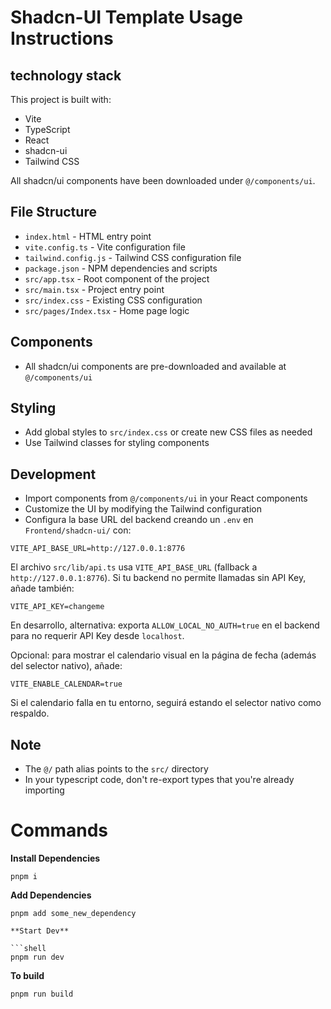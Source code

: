 # Shadcn-UI Template Usage Instructions

## technology stack

This project is built with:

- Vite
- TypeScript
- React
- shadcn-ui
- Tailwind CSS

All shadcn/ui components have been downloaded under `@/components/ui`.

## File Structure

- `index.html` - HTML entry point
- `vite.config.ts` - Vite configuration file
- `tailwind.config.js` - Tailwind CSS configuration file
- `package.json` - NPM dependencies and scripts
- `src/app.tsx` - Root component of the project
- `src/main.tsx` - Project entry point
- `src/index.css` - Existing CSS configuration
- `src/pages/Index.tsx` - Home page logic

## Components

- All shadcn/ui components are pre-downloaded and available at `@/components/ui`

## Styling

- Add global styles to `src/index.css` or create new CSS files as needed
- Use Tailwind classes for styling components

## Development

- Import components from `@/components/ui` in your React components
- Customize the UI by modifying the Tailwind configuration
- Configura la base URL del backend creando un `.env` en `Frontend/shadcn-ui/` con:

```
VITE_API_BASE_URL=http://127.0.0.1:8776
```

El archivo `src/lib/api.ts` usa `VITE_API_BASE_URL` (fallback a `http://127.0.0.1:8776`).
Si tu backend no permite llamadas sin API Key, añade también:

```
VITE_API_KEY=changeme
```

En desarrollo, alternativa: exporta `ALLOW_LOCAL_NO_AUTH=true` en el backend para no requerir API Key desde `localhost`.

Opcional: para mostrar el calendario visual en la página de fecha (además del selector nativo), añade:

```
VITE_ENABLE_CALENDAR=true
```

Si el calendario falla en tu entorno, seguirá estando el selector nativo como respaldo.

## Note

- The `@/` path alias points to the `src/` directory
- In your typescript code, don't re-export types that you're already importing

# Commands

**Install Dependencies**

```shell
pnpm i
```

**Add Dependencies**

```shell
pnpm add some_new_dependency

**Start Dev**

```shell
pnpm run dev
```

**To build**

```shell
pnpm run build
```
